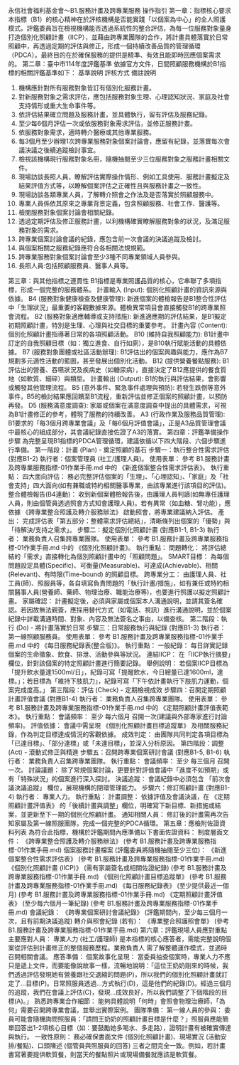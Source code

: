 永信社會福利基金會～B1.服務計畫及跨專業服務 操作指引
第一章：指標核心要求
本指標（B1）的核心精神在於評核機構是否能實踐「以個案為中心」的全人照護模式。評鑑委員旨在檢視機構能否透過系統性的整合評估，為每一位服務對象量身打造個別化照顧計畫（IICP），並藉由跨專業團隊的合作，將計畫具體落實於日常照顧中，再透過定期的評估與修正，形成一個持續改善品質的管理循環（PDCA）。最終目的在於確保服務的提供是精準、有效且能即時回應個案需求的。
第二章：臺中市114年度評鑑基準
依據官方文件，日間照顧服務機構於B1指標的相關評鑑基準如下：
基準說明
評核方式
備註說明
1. 機構應針對所有服務對象皆訂有個別化服務計畫。
2. 對新服務對象之需求評估，應包括服務對象生理、心理認知狀況、家庭及社會支持情形或重大生命事件等。
3. 依評估結果確立問題及服務計畫，並具體執行，留有評估及服務紀錄。
4. 至少每6個月評估一次或依服務對象需求評估，並修正服務計畫。
5. 依服務對象需求，適時轉介醫療或其他專業服務。
6. 每3個月至少辦理1次跨專業服務對象個案討論會，應留有紀錄，並落實每次會議決議之後續追蹤檢討事宜。
1. 檢視該機構現行服務對象名冊，隨機抽閱至少三位服務對象之服務計畫相關文件。
2. 現場訪談長照人員，瞭解評估實際操作情形、例如工具使用、服務計畫擬定及結果評值方式等，以瞭解個案評估之正確性且與服務計畫之一致性。
3. 現場訪談各類專業人員，了解轉介照會之作法及是否落實於照顧服務中。
4. 專業人員係依其原來之專業背景定義，包含照顧服務、社會工作、醫護等。
5. 檢閱服務對象個案討論會相關紀錄。
6. 透過定期評估及修正服務計畫，以利機構確實瞭解服務對象的狀況，及滿足服務對象的需求。
7. 跨專業個案討論會議的紀錄，應包含前一次會議的決議追蹤及檢討。
8. 與個案相關之服務紀錄應符合各相關法規規範。
1. 跨專業服務對象個案討論會至少3種不同專業領域人員參與。
2. 長照人員:包括照顧服務員、醫事人員等。
















第三章：與其他指標之連貫性
B1指標是專業照護品質的核心，它串聯了多項指標，形成一個完整的服務體系。
計畫輸入 (Input): 個別化照顧計畫的資訊來源與依據。
B4 (服務對象健康檢查及健康管理): 新進個案的體檢報告是B1整合性評估中「生理狀況」最重要的客觀數據來源。體檢異常項目會直接觸發B1的跨專業照會流程。
B2 (服務對象適應輔導或支持措施): 新進適應期的評估結果，是B1擬定初期照顧計畫，特別是生理、心理與社交目標的重要參考。
計畫內容 (Content): 個別化照顧計畫指導著日常的各項照顧活動。
B10 (維持自我照顧能力): B1計畫中訂定的自我照顧目標（如：獨立進食、自行如廁），是B10執行賦能活動的具體依據。
B7 (服務對象團體或社區活動辦理): B1評估出的個案興趣與能力，應作為B7規劃多元適性活動的藍圖，甚至發展出個別化活動。
B12 (提供營養餐點服務): B1評估出的營養、吞嚥狀況及疾病史（如糖尿病），直接決定了B12應提供的餐食質地（如軟質、細碎）與類型。
計畫輸出 (Output): B1的執行與評估結果，會影響或觸發其他管理流程。
B5 (意外事件、緊急事件處理與預防): 若發生跌倒等意外事件，B5的檢討結果應回饋至B1流程，重新評估並修正個案的照顧計畫，以預防再發。
D5 (服務滿意度調查): 家屬或個案在滿意度調查中提出的具體需求，可視為B1計畫修正的參考，體現了服務的持續改善。
A3 (行政作業及服務品質管理): B1要求的「每3個月跨專業會議」及「每6個月評值會議」，正是A3品質管理會議中最核心的組成部分，其會議紀錄直接佐證了A3的落實。
第四章：評鑑準備操作步驟
為完整呈現B1指標的PDCA管理循環，建議依循以下四大階段、六個步驟進行準備。
第一階段：計畫 (Plan) - 奠定照顧的基石
步驟一：執行整合性需求評估 (對應B1-2)
執行者：個案管理員 (社工/護理人員)。
使用表單： 參考 B1.服務計畫及跨專業服務指標-01作業手冊.md 中的 《新進個案整合性需求評估表》。
執行重點：
四大面向評估： 務必完整評估個案的「生理」、「心理認知」、「家庭」及「社會支持」四大面向(如有兼職或特約相關醫事專業，由該專業進行該項目的評估)。
整合體檢報告(B4連動)： 收到新個案體檢報告後，由護理人員判讀(如無專任護理人員，則由個管員透過照會方式知會護理人員)。若有異常（如血糖、腎功能），應依據 《跨專業整合照護及轉介服務辦法》 啟動照會，將專業建議納入評估。
產出： 完成評估表「第五部分：整體需求評估總結」，清晰條列出個案的「優勢」與「待解決/支持之需求」。
步驟二：擬定個別化照顧計畫 (對應B1-1, B1-3)
執行者： 業務負責人召集跨專業團隊。
使用表單： 參考 B1.服務計畫及跨專業服務指標-01作業手冊.md 中的 《個別化照顧計畫》。
執行重點：
問題轉化： 將評估總結的「需求」直接轉化為個別照顧計畫中的「照顧問題」。
SMART目標： 為每個問題設定具體(Specific)、可衡量(Measurable)、可達成(Achievable)、相關(Relevant)、有時限(Time-bound) 的照顧目標。
跨專業分工： 由護理人員、社工員(師)、照服員等，各自填寫負責問題的「執行計畫/措施」，如有兼任或特約相關醫事人員(營養師、藥師、物理治療、職能治療等)，也要進行照護以擬定照顧計畫。
家屬確認： 計畫擬定後，必須與家屬或個案本人溝通說明，並請其簽名確認。若因故無法親簽，應採用替代方式（如電話、視訊）進行溝通說明，並於個案紀錄中詳載溝通時間、對象、內容及無法簽名之事由，以備查核。
第二階段：執行 (Do) - 將計畫落實於日常
步驟三：日常服務執行與紀錄 (對應B1-3)
執行者： 第一線照顧服務員。
使用表單： 參考 B1.服務計畫及跨專業服務指標-01作業手冊.md 中的 《每日服務紀錄表(整合版)》。
執行重點：
一般紀錄： 每日詳實記錄個案的生命徵象、飲食、排泄、活動參與等狀況。
連結IICP： 在「IICP執行摘要」欄位，針對該個案的特定照顧計畫進行簡要記錄。
舉例說明： 若個案IICP目標為「提升飲水量達1500ml/日」，紀錄可寫「提醒飲水，今日總量已達1600ml，達標。」；若目標為「維持下肢肌力」，紀錄可寫「下午依計畫執行下肢肌力運動，個案完成度高。」
第三階段：評估 (Check) - 定期檢視成效
步驟四：召開定期照顧計畫評值會議 (對應B1-4)
執行者： 業務負責人召集跨專業團隊。
使用表單： 參考 B1.服務計畫及跨專業服務指標-01作業手冊.md 中的 《定期照顧計畫評值表範本》。
執行重點：
會議頻率： 至少 每六個月 召開一次(建議與外部專家進行討論頻率)。
評值依據： 會議中需呈現 《個別化照顧計畫目標追蹤單》 及相關服務紀錄，作為判定目標達成情況的客觀依據。
成效判定： 由團隊共同判定各項目標為「已達目標」、「部分達標」或「未達目標」，並深入分析原因。
第四階段：調整 (Act) - 滾動式修正與精進
步驟五：召開跨專業個案研討會議 (對應B1-5, B1-6)
執行者： 業務負責人召集跨專業團隊。
執行重點：
會議頻率： 至少 每三個月 召開一次。
討論議題： 除了常規個案討論，更要針對評值會議中「進度不如預期」或有「特殊狀況」的個案進行深入探討。
決議追蹤： 會議紀錄中必須包含 「前次會議決議追蹤」 欄位，展現機構的閉環管理能力。
步驟六：修訂照顧計畫 (對應B1-4)
執行者： 專業人力。
執行重點：
計畫調整： 依據評值及會議決議，在 《定期照顧計畫評值表》 的「後續計畫與調整」欄位，明確寫下新目標、新措施或結案，並更新至下一期的個別化照顧計畫。
通知相關人員： 修訂後的計畫需再次告知家屬及第一線照服團隊，完成一個完整的PDCA循環。
第五章：應檢附佐證資料列表
為符合此指標，機構於評鑑期間內應準備以下書面佐證資料：
制度層面文件：
《跨專業整合照護及轉介服務辦法》 (參考 B1.服務計畫及跨專業服務指標-01作業手冊.md)
個案服務計畫檔案 (評鑑委員將隨機抽閱至少三位)：
《新進個案整合性需求評估表》 (參考 B1.服務計畫及跨專業服務指標-01作業手冊.md)
《個別化照顧計畫 (IICP)》 (需有家屬簽名或相關佐證紀錄) (參考 B1.服務計畫及跨專業服務指標-01作業手冊.md)
《個別化照顧計畫目標追蹤單》 (參考 B1.服務計畫及跨專業服務指標-01作業手冊.md)
《每日服務紀錄表》 (至少提供最近一個月) (參考 B1.服務計畫及跨專業服務指標-01作業手冊.md)
《定期照顧計畫評值表》 (至少每六個月一筆紀錄) (參考 B1.服務計畫及跨專業服務指標-01作業手冊.md)
會議紀錄：
《跨專業個案研討會議紀錄》 (評鑑期間內，至少每三個月一次，且有前期決議追蹤)
轉介與照會紀錄 (若有)：
《專業整合照護照會單》 (參考 B1.服務計畫及跨專業服務指標-01作業手冊.md)
第六章：評鑑現場人員應對重點
主要應對人員： 專業人力 (社工/護理師) 是本指標的核心應答者，需能完整說明個案從評估到計畫修正的整個服務歷程。業務負責人 需了解整體運作模式，並適時召開相關會議。
應答準備：
個案故事化呈現： 當委員抽查個案時，專業人力不應只是遞上文件，而要能像說故事一樣，流暢地說明：「這位王奶奶剛來的時候，我們透過評估發現她有營養跟社交退縮的問題(P)，所以我們的個別化照顧計畫就訂定了...目標(P)。日常照服員透過...方式執行(D)，這是他們的紀錄(D)。經過三個月的追蹤，我們在會議上評估(C)，發現...成效良好，所以我們調整了下個階段的目標(A)。」
熟悉跨專業合作細節： 能夠具體說明「何時」會照會物理治療師，「為何」需要召開跨專業會議，並舉出實際案例。
團隊準備：
第一線人員的參與： 委員可能會隨機詢問照服員：「請問王奶奶的照顧計畫目標是什麼？」照服員應能簡單回答出1-2項核心目標（如：要鼓勵她多喝水、多走路），證明計畫有被確實傳達與執行。
一致性原則：
務必確保書面文件 (個別化照顧計畫)、現場實況 (活動安排/餐點)、口頭陳述 (個管員與照服員的回答) 三者之間完全一致。例如，若計畫書寫著要提供軟質餐，則當天的餐點照片或現場備餐就應該是軟質餐。